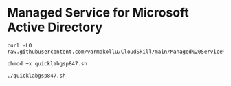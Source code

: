 # Managed Service for Microsoft Active Directory

```
curl -LO raw.githubusercontent.com/varmakollu/CloudSkill/main/Managed%20Service%20for%20Microsoft%20Active%20Directory/quicklabgsp847.sh

chmod +x quicklabgsp847.sh

./quicklabgsp847.sh

```
